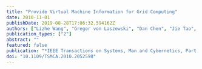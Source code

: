 ```yaml
---
title: "Provide Virtual Machine Information for Grid Computing"
date: 2010-11-01
publishDate: 2019-08-28T17:06:32.594162Z
authors: ["Lizhe Wang", "Gregor von Laszewski", "Dan Chen", "Jie Tao", "M. Kunze"]
publication_types: ["2"]
abstract: ""
featured: false
publication: "*IEEE Transactions on Systems, Man and Cybernetics, Part A: Systems and Humans*"
doi: "10.1109/TSMCA.2010.2052598"
---
```



